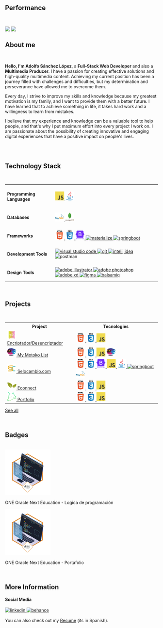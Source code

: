 <h2 align="left"> Performance </h2>
<br>
<p align="left">
 <img src="https://github-readme-stats.vercel.app/api?username=adolfsan99&theme=github_dark&locale=en&hide_border=true&card_width=1&show_icons=true" />
 <!--<img src="https://github-readme-stats.vercel.app/api/top-langs?username=adolfsan99&theme=github_dark&locale=en&hide_border=true&card_width=1&layout=compact&langs_count=8" />-->
 <img src="https://github-readme-streak-stats.herokuapp.com?user=adolfsan99&theme=github_dark&locale=en&hide_border=true&card_width=360" />
</p>
<h2 align="left"> About me </h2>
<br>
<p align="left">
 <b>Hello, I'm Adolfo Sánchez López</b>, a <b>Full-Stack Web Developer</b> and also a <b>Multimedia Producer</b>. I have a passion for creating effective solutions and high-quality multimedia content. Achieving my current position has been a journey filled with challenges and difficulties, but my determination and perseverance have allowed me to overcome them.
</p>
<p align="left"> Every day, I strive to improve my skills and knowledge because my greatest motivation is my family, and I want to provide them with a better future. I have learned that to achieve something in life, it takes hard work and a willingness to learn from mistakes. </p>
<p align="left"> I believe that my experience and knowledge can be a valuable tool to help people, and that's why I put maximum effort into every project I work on. I am passionate about the possibility of creating innovative and engaging digital experiences that have a positive impact on people's lives. </p>
<br>
<br>
<h2 align="left"> Technology Stack </h2>
<br>
<table>
 <tr>
  <td>
   <h4 align="left">Programming Languages</h4>
  </td>
  <td>
   <div align="left">
    <a href="https://developer.mozilla.org/es/docs/Web/JavaScript" target="_blank" rel="noreferrer">
     <img src="https://raw.githubusercontent.com/devicons/devicon/master/icons/javascript/javascript-original.svg" title="JavaScript" alt="javascript" width="30" height="30" />
    </a>
    <a href="https://www.w3schools.com/java/default.asp" target="_blank" rel="noreferrer">
     <img src="https://raw.githubusercontent.com/devicons/devicon/master/icons/java/java-original.svg" title="Java" alt="java" width="30" height="30" />
    </a>
   </div>
  </td>
 </tr>
 <tr>
  <td>
   <h4 align="left">Databases</h4>
  </td>
  <td>
   <div align="left">
    <a href="https://www.w3schools.com/sql/default.asp" target="_blank" rel="noreferrer">
     <img src="https://raw.githubusercontent.com/devicons/devicon/master/icons/mysql/mysql-original-wordmark.svg" title="MySQL" alt="mysql" width="30" height="30" />
    </a>
    <a href="#" target="_blank" rel="noreferrer">
     <img src="https://raw.githubusercontent.com/devicons/devicon/master/icons/mongodb/mongodb-original-wordmark.svg" title="MongoDB" alt="mongodb" width="30" height="30" />
    </a>
   </div>
  </td>
 </tr>
 <tr>
  <td>
   <h4 align="left">Frameworks</h4>
  </td>
  <td>
   <div align="left">
    <a href="https://www.w3schools.com/html/default.asp" target="_blank" rel="noreferrer">
     <img src="https://raw.githubusercontent.com/devicons/devicon/master/icons/html5/html5-original-wordmark.svg" title="HTML5" alt="html5" width="30" height="30" />
    </a>
    <a href="https://www.w3schools.com/css/default.asp" target="_blank" rel="noreferrer">
     <img src="https://raw.githubusercontent.com/devicons/devicon/master/icons/css3/css3-original-wordmark.svg" title="CSS3" alt="css3" width="30" height="30" />
    </a>
    <a href="https://getbootstrap.com/docs/5.3/getting-started/introduction/" target="_blank" rel="noreferrer">
     <img src="https://raw.githubusercontent.com/devicons/devicon/master/icons/bootstrap/bootstrap-plain-wordmark.svg" title="Bootstrap" alt="bootstrap" width="30" height="30" />
    </a>
    <a href="#" target="_blank" rel="noreferrer">
     <img src="https://raw.githubusercontent.com/prplx/svg-logos/5585531d45d294869c4eaab4d7cf2e9c167710a9/svg/materialize.svg" title="Materialize" alt="materialize" width="30" height="30" />
     <a href="#" target="_blank" rel="noreferrer">
      <img src="https://www.vectorlogo.zone/logos/springio/springio-icon.svg" title="Springboot" alt="springboot" width="30" height="30" />
     </a>
    </a>
   </div>
  </td>
 </tr>
 <tr>
  <td>
   <h4 align="left">Development Tools</h4>
  </td>
  <td>
   <div align="left">
    <a href="#" target="_blank" rel="noreferrer">
     <img src="https://upload.wikimedia.org/wikipedia/commons/9/9a/Visual_Studio_Code_1.35_icon.svg" title="Visual Studio Code" alt="visual studio code" width="30" height="30" />
    </a>
    <a href="#" target="_blank" rel="noreferrer">
     <img src="https://www.vectorlogo.zone/logos/git-scm/git-scm-icon.svg" title="GIT" alt="git" width="30" height="30" />
    </a>
    <a href="#" target="_blank" rel="noreferrer">
     <img src="https://upload.wikimedia.org/wikipedia/commons/9/9c/IntelliJ_IDEA_Icon.svg" title="IntelliJ IDEA" alt="intelij idea" width="30" height="30" />
    </a>
    <img src="https://www.vectorlogo.zone/logos/getpostman/getpostman-icon.svg" title="Postman" alt="postman" width="30" height="30" />
   </div>
  </td>
 </tr>
 <tr>
  <td>
   <h4 align="left">Design Tools</h4>
  </td>
  <td>
   <div align="left">
    <a href="#" target="_blank" rel="noreferrer">
     <img src="https://upload.wikimedia.org/wikipedia/commons/f/fb/Adobe_Illustrator_CC_icon.svg" title="Adobe Illustrator" alt="adobe illustrator" width="30" height="30" />
    </a>
    <a href="#" target="_blank" rel="noreferrer">
     <img src="https://upload.wikimedia.org/wikipedia/commons/a/af/Adobe_Photoshop_CC_icon.svg" title="Adobe Photoshop" alt="adobe photoshop" width="30" height="30" />
    </a>
    <a href="#" target="_blank" rel="noreferrer">
     <img src="https://upload.wikimedia.org/wikipedia/commons/c/c2/Adobe_XD_CC_icon.svg" title="Adobe XD" alt="adobe xd" width="30" height="30" />
    </a>
    <a href="#" target="_blank" rel="noreferrer">
     <img src="https://www.vectorlogo.zone/logos/figma/figma-icon.svg" title="Figma" alt="figma" width="30" height="30" />
    </a>
    <a href="#" target="_blank" rel="noreferrer">
     <img src="https://balsamiq.com/assets/company/brandassets/smileyface-transparent-1080x1080.png" title="Balsamiq" alt="balsamiq" width="30" height="30" />
    </a>
   </div>
  </td>
 </tr>
</table>
<!--<h4 align="left">
Maybe in the future
</h4><div align="left"><a href="#" target="_blank" rel="noreferrer"><img src="https://upload.wikimedia.org/wikipedia/commons/c/cf/Angular_full_color_logo.svg" title="Angular" alt="angular" width="30" height="30" /></a><a href="https://www.w3schools.com/python/default.asp" target="_blank" rel="noreferrer"><img src="https://upload.wikimedia.org/wikipedia/commons/c/c3/Python-logo-notext.svg" title="Python" alt="python" width="30" height="30" /></a><a href="https://www.w3schools.com/php/default.asp" target="_blank" rel="noreferrer"><img src="https://upload.wikimedia.org/wikipedia/commons/2/27/PHP-logo.svg" title="PHP" alt="php" width="30" height="30" /></a><a href="#" target="_blank" rel="noreferrer"><img src="https://seeklogo.com/images/C/c-sharp-c-logo-02F17714BA-seeklogo.com.png" title="C#" alt="c#" width="30" height="30" /></a><a href="#" target="_blank" rel="noreferrer"><img src="https://upload.wikimedia.org/wikipedia/commons/7/7d/Microsoft_.NET_logo.svg" title=".NET" alt=".net" width="30" height="30" /></a><a href="#" target="_blank" rel="noreferrer"><img src="https://seeklogo.com/images/D/django-logo-F46C1DD95E-seeklogo.com.png" title="django" alt="django" width="30" height="30" /></a><a href="#" target="_blank" rel="noreferrer"><img src="https://upload.wikimedia.org/wikipedia/commons/9/9a/Laravel.svg" title="Laravel" alt="laravel" width="30" height="30" /></a
</div><br><br>-->
<br>
<h2 align="left"> Projects </h2>
<br>
<table>
 <tr>
  <th>Project</th>
  <th>Tecnologies</th>
 </tr>

 <tr>
  <td>
   <div align="left">
    <a href="https://adolfsan99.github.io/proyecto-encriptador/" target="_blank" rel="noreferrer">
     <img src="https://raw.githubusercontent.com/Adolfsan99/proyecto-encriptador/main/assets/favicon.png" alt="encriptador desencriptador" width="30" height="30" /> Encriptador/Desencriptador </a>
   </div>
  </td>
  <td>
   <div align="left">
    <a href="https://www.w3schools.com/html/default.asp" target="_blank" rel="noreferrer">
     <img src="https://raw.githubusercontent.com/devicons/devicon/master/icons/html5/html5-original-wordmark.svg" title="HTML5" alt="html5" width="30" height="30" />
    </a>
    <a href="https://www.w3schools.com/css/default.asp" target="_blank" rel="noreferrer">
     <img src="https://raw.githubusercontent.com/devicons/devicon/master/icons/css3/css3-original-wordmark.svg" title="CSS3" alt="css3" width="30" height="30" />
    </a>
    <img src="https://raw.githubusercontent.com/devicons/devicon/master/icons/javascript/javascript-original.svg" title="JavaScript" alt="javascript" width="30" height="30" />
    </a>
   </div>
  </td>
 </tr>
 
 <tr>
  <td>
   <div align="left">
    <a href="https://5vxm7-laaaa-aaaap-abbua-cai.icp0.io/" target="_blank" rel="noreferrer">
     <img src="https://raw.githubusercontent.com/Adolfsan99/motokolistdapp/main/src/motokolistdapp_frontend/assets/favicon.png" alt="my motoko list" width="30" height="30" /> My Motoko List </a>
   </div>
  </td>
  <td>
   <div align="left">
    <a href="https://www.w3schools.com/html/default.asp" target="_blank" rel="noreferrer">
     <img src="https://raw.githubusercontent.com/devicons/devicon/master/icons/html5/html5-original-wordmark.svg" title="HTML5" alt="html5" width="30" height="30" />
    </a>
    <a href="https://www.w3schools.com/css/default.asp" target="_blank" rel="noreferrer">
     <img src="https://raw.githubusercontent.com/devicons/devicon/master/icons/css3/css3-original-wordmark.svg" title="CSS3" alt="css3" width="30" height="30" />
    </a>
    <img src="https://raw.githubusercontent.com/devicons/devicon/master/icons/javascript/javascript-original.svg" title="JavaScript" alt="javascript" width="30" height="30" />
    </a>
    <a href="https://web3.motoko-book.dev/">
     <img src="https://raw.githubusercontent.com/Adolfsan99/motokolistdapp/main/src/motokolistdapp_frontend/assets/favicon.png" title="Motoko" alt="motoko" width="30" height="30" />
    </a>
   </div>
  </td>
 </tr>
 <tr>
  <td>
   <div align="left">
    <a href="https://selocambio.netlify.app/" target="_blank" rel="noreferrer">
     <img src="https://raw.githubusercontent.com/Adolfsan99/Selocambio.com/main/assets/img/favicon/android-icon-36x36.png" alt="selocambio.com" width="30" height="30" /> Selocambio.com </a>
   </div>
  </td>
  <td>
   <div align="left">
    <a href="https://www.w3schools.com/html/default.asp" target="_blank" rel="noreferrer">
     <img src="https://raw.githubusercontent.com/devicons/devicon/master/icons/html5/html5-original-wordmark.svg" title="HTML5" alt="html5" width="30" height="30" />
    </a>
    <a href="https://www.w3schools.com/css/default.asp" target="_blank" rel="noreferrer">
     <img src="https://raw.githubusercontent.com/devicons/devicon/master/icons/css3/css3-original-wordmark.svg" title="CSS3" alt="css3" width="30" height="30" />
    </a>
    <a href="https://getbootstrap.com/docs/5.3/getting-started/introduction/" target="_blank" rel="noreferrer">
     <img src="https://raw.githubusercontent.com/devicons/devicon/master/icons/bootstrap/bootstrap-plain-wordmark.svg" title="Bootstrap" alt="bootstrap" width="30" height="30" />
     <img src="https://raw.githubusercontent.com/devicons/devicon/master/icons/javascript/javascript-original.svg" title="JavaScript" alt="javascript" width="30" height="30" />
    </a>
    <a href="https://www.w3schools.com/java/default.asp" target="_blank" rel="noreferrer">
     <img src="https://raw.githubusercontent.com/devicons/devicon/master/icons/java/java-original.svg" title="Java" alt="java" width="30" height="30" />
    </a>
    <a href="https://www.vectorlogo.zone/logos/springio/springio-icon.svg" target="_blank" rel="noreferrer">
     <img src="https://www.vectorlogo.zone/logos/springio/springio-icon.svg" title="Springboot" alt="springboot" width="30" height="30" />
    </a>
    <img src="https://raw.githubusercontent.com/devicons/devicon/master/icons/mysql/mysql-original-wordmark.svg" title="MySQL" alt="mysql" width="30" height="30" />
   </div>
 </tr>
 <tr>
  <td>
   <div align="left">
    <a href="https://adolfsan99.github.io/econnect/index.html" target="_blank" rel="noreferrer">
     <img src="https://raw.githubusercontent.com/Adolfsan99/econnect/main/img/ecoicon.png" alt="econnect" width="30" height="30" /> Econnect </a>
   </div>
  </td>
  <td>
   <div align="left">
    <a href="https://www.w3schools.com/html/default.asp" target="_blank" rel="noreferrer">
     <img src="https://raw.githubusercontent.com/devicons/devicon/master/icons/html5/html5-original-wordmark.svg" title="HTML5" alt="html5" width="30" height="30" />
    </a>
    <a href="https://www.w3schools.com/css/default.asp" target="_blank" rel="noreferrer">
     <img src="https://raw.githubusercontent.com/devicons/devicon/master/icons/css3/css3-original-wordmark.svg" title="CSS3" alt="css3" width="30" height="30" />
    </a>
    <img src="https://raw.githubusercontent.com/devicons/devicon/master/icons/javascript/javascript-original.svg" title="JavaScript" alt="javascript" width="30" height="30" />
    </a>
   </div>
  </td>
 </tr>
 <tr>
  <td>
   <div align="left">
    <a href="https://adolfsan99.github.io/sanchprod/" target="_blank" rel="noreferrer">
     <img src="https://raw.githubusercontent.com/Adolfsan99/sanchprod/gh-pages/assets/favicons/apple-touch-icon-57x57.png" alt="portafolio" width="30" height="30" /> Portfolio </a>
   </div>
  </td>
  <td>
   <div align="left">
    <a href="https://www.w3schools.com/html/default.asp" target="_blank" rel="noreferrer">
     <img src="https://raw.githubusercontent.com/devicons/devicon/master/icons/html5/html5-original-wordmark.svg" title="HTML5" alt="html5" width="30" height="30" />
    </a>
    <a href="https://www.w3schools.com/css/default.asp" target="_blank" rel="noreferrer">
     <img src="https://raw.githubusercontent.com/devicons/devicon/master/icons/css3/css3-original-wordmark.svg" title="CSS3" alt="css3" width="30" height="30" />
    </a>
    <img src="https://raw.githubusercontent.com/devicons/devicon/master/icons/javascript/javascript-original.svg" title="JavaScript" alt="javascript" width="30" height="30" />
    </a>
   </div>
  </td>
 </tr>
</table>
<p align="left">
 <a href="https://github.com/Adolfsan99/docs-proyectos-links/blob/main/README.md">See all</a>
</p>
<br>
<h2 align="left"> Badges </h2>
<br>
  <img src="https://raw.githubusercontent.com/Adolfsan99/adolfsan99/main/icons/10-badges/Prancheta%203.png" title="ONE Oracle Next Education" alt="ONE Oracle Next Education" mwidth="150px" height="150px" />
  <p>ONE Oracle Next Education - Logica de programación</p>
    <img src="https://raw.githubusercontent.com/Adolfsan99/adolfsan99/main/icons/10-badges/Prancheta%203.png" title="ONE Oracle Next Education" alt="ONE Oracle Next Education" mwidth="150px" height="150px" />
  <p>ONE Oracle Next Education - Portafolio</p>
<br>
<h2 align="left"> More Information </h2>
<h4 align="left"> Social Media </h4>
<div align="left">
 <a href="https://linkedin.com/in/adolfosanchezlopez" target="blank">
  <img src="https://upload.wikimedia.org/wikipedia/commons/8/81/LinkedIn_icon.svg" title="linkedin" alt="linkedin" width="30" height="30" />
 </a>
 <!--<a href="https://www.hackerrank.com/adolfosan99" target="blank"><img src="https://raw.githubusercontent.com/rahuldkjain/github-profile-readme-generator/master/src/images/icons/Social/hackerrank.svg" title="HackerRank" alt="hackerrank" width="30" height="30" />-->
 </a>
 <a href="https://www.behance.net/adolfosanchezlopez" target="blank">
  <img src="https://raw.githubusercontent.com/rahuldkjain/github-profile-readme-generator/master/src/images/icons/Social/behance.svg" title="Behance" alt="behance" width="30" height="30" />
 </a>
 <br>
 <br>
</div>
<div align="left"> You can also check out my <a href="https://drive.google.com/file/d/1C3Ka7kaCK-9GeapALCZGVVIJ-6UknB1z/view?usp=sharing">Resume</a> (its in Spanish). </div>
<br>

